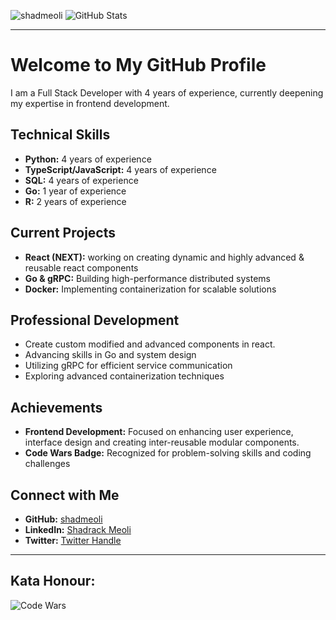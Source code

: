 ![shadmeoli](https://github.com/shadmeoli/shadmeoli/assets/85517013/70112b6e-6b24-4507-964c-5d7dfb034101)
![GitHub Stats](https://github-readme-stats.vercel.app/api?username=shadmeoli&show_icons=true&theme=dark)

---

# Welcome to My GitHub Profile

I am a Full Stack Developer with 4 years of experience, currently deepening my expertise in frontend development.

## Technical Skills

- **Python:** 4 years of experience
- **TypeScript/JavaScript:** 4 years of experience
- **SQL:** 4 years of experience
- **Go:** 1 year of experience
- **R:** 2 years of experience

## Current Projects

- **React (NEXT):** working on creating dynamic and highly advanced & reusable react components
- **Go & gRPC:** Building high-performance distributed systems
- **Docker:** Implementing containerization for scalable solutions

## Professional Development
- Create custom modified and advanced components in react.
- Advancing skills in Go and system design
- Utilizing gRPC for efficient service communication
- Exploring advanced containerization techniques

## Achievements

- **Frontend Development:** Focused on enhancing user experience, interface design and creating inter-reusable modular components.
- **Code Wars Badge:** Recognized for problem-solving skills and coding challenges

## Connect with Me

- **GitHub:** [shadmeoli](https://github.com/shadmeoli)
- **LinkedIn:** <a class="libutton" href="https://www.linkedin.com/comm/mynetwork/discovery-see-all?usecase=PEOPLE_FOLLOWS&followMember=shadrack-codes254" target="_blank">Shadrack Meoli</a>
- **Twitter:** [Twitter Handle](https://twitter.com/shadmeoli)


---


## **Kata Honour:**
![Code Wars](https://www.codewars.com/users/shadmeoli/badges/large)
